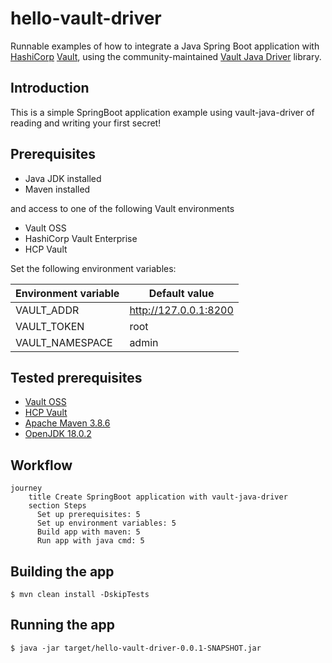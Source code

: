 # hello-vault-driver
Runnable examples of how to integrate a Java Spring Boot application with
[HashiCorp](http://www.hashicorp.com) [Vault](https://www.vaultproject.io/), using the community-maintained
[Vault Java Driver](https://github.com/BetterCloud/vault-java-driver) library.

## Introduction

This is a simple SpringBoot application example using vault-java-driver of reading and writing your first secret!

## Prerequisites
- Java JDK installed
- Maven installed

and access to one of the following Vault environments
- Vault OSS
- HashiCorp Vault Enterprise
- HCP Vault 

Set the following environment variables:

| Environment variable | Default value      |
|-----|---|
|  VAULT_ADDR   |  http://127.0.0.1:8200 |
|  VAULT_TOKEN   | root  |
|  VAULT_NAMESPACE   | admin  |


## Tested prerequisites
- [Vault OSS](https://vaultproject.io)
- [HCP Vault](https://cloud.hashicorp.com/products/vault)
- [Apache Maven 3.8.6](http://maven.apache.org)
- [OpenJDK 18.0.2](https://jdk.java.net/18/)

## Workflow
```mermaid
journey
    title Create SpringBoot application with vault-java-driver
    section Steps
      Set up prerequisites: 5
      Set up environment variables: 5
      Build app with maven: 5
      Run app with java cmd: 5
```

## Building the app
`$ mvn clean install -DskipTests`

## Running the app
`$ java -jar target/hello-vault-driver-0.0.1-SNAPSHOT.jar`
